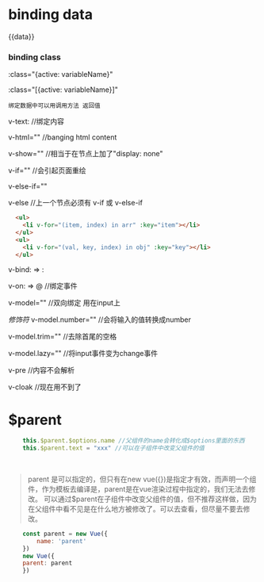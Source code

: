 binding data
===
{{data}}
### binding class
:class="{active: variableName}"

:class="[{active: variableName}]"

    绑定数据中可以用调用方法 返回值

v-text:  //绑定内容

v-html="" //banging html content

v-show="" //相当于在节点上加了"display: none"

v-if=""  //会引起页面重绘

v-else-if=""

v-else  //上一个节点必须有 v-if 或 v-else-if
```html
  <ul>
    <li v-for="(item, index) in arr" :key="item"></li>
  </ul>
  <ul>
    <li v-for="(val, key, index) in obj" :key="key"></li>
  </ul>
```
v-bind: => :

v-on: => @  //绑定事件

v-model=""  //双向绑定  用在input上

*修饰符*
v-model.number="" //会将输入的值转换成number

v-model.trim="" //去除首尾的空格

v-model.lazy="" //将input事件变为change事件

v-pre  //内容不会解析

v-cloak //现在用不到了

# $parent
```javascript
    this.$parent.$options.name //父组件的name会转化成$options里面的东西
    this.$parent.text = "xxx" //可以在子组件中改变父组件的值
    
    
```
> parent 是可以指定的，但只有在new vue({})是指定才有效，而声明一个组件，作为模板去编译是，parent是在vue渲染过程中指定的，我们无法去修改。
> 可以通过$parent在子组件中改变父组件的值，但不推荐这样做，因为在父组件中看不见是在什么地方被修改了。可以去查看，但尽量不要去修改。
```javascript
    const parent = new Vue({
        name: 'parent'
    })
    new Vue({
    parent: parent
    })
```
        

